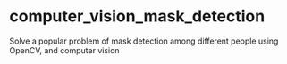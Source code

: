 # computer_vision_mask_detection
Solve a popular problem of mask detection among different people using OpenCV, and computer vision
